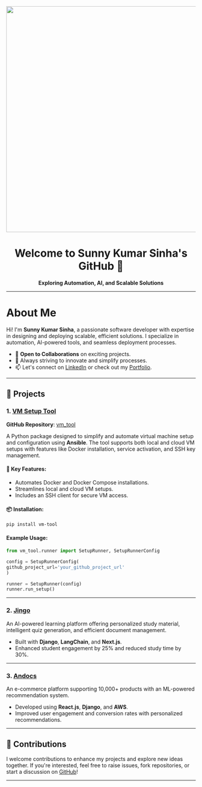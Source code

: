 <div id="header" align="center">
  <img src="https://media.giphy.com/media/ZVik7pBtu9dNS/giphy.gif" width="600"/>
  <h1>Welcome to <strong>Sunny Kumar Sinha's GitHub</strong> 🌟</h1>
  <p><strong>Exploring Automation, AI, and Scalable Solutions</strong></p>
</div>

---

# **About Me**  
Hi! I'm **Sunny Kumar Sinha**, a passionate software developer with expertise in designing and deploying scalable, efficient solutions. I specialize in automation, AI-powered tools, and seamless deployment processes.  

- 🌟 **Open to Collaborations** on exciting projects.  
- 🚀 Always striving to innovate and simplify processes.  
- 📫 Let's connect on [LinkedIn](https://www.linkedin.com/in/thesunnysinha) or check out my [Portfolio](https://www.sunnysinha.space).  

---

## 🚀 Projects  

### 1. **[VM Setup Tool](https://pypi.org/project/vm-tool/)**  
**GitHub Repository**: [vm_tool](https://github.com/thesunnysinha/vm_tool.git)  

A Python package designed to simplify and automate virtual machine setup and configuration using **Ansible**. The tool supports both local and cloud VM setups with features like Docker installation, service activation, and SSH key management.  

#### 🔑 Key Features:  
- Automates Docker and Docker Compose installations.  
- Streamlines local and cloud VM setups.  
- Includes an SSH client for secure VM access.  

#### 📦 Installation:  
```bash
pip install vm-tool
```

#### Example Usage:  
```python
from vm_tool.runner import SetupRunner, SetupRunnerConfig

config = SetupRunnerConfig(
github_project_url='your_github_project_url'
)

runner = SetupRunner(config)
runner.run_setup()
```

---

### 2. **[Jingo](https://github.com/thesunnysinha/Jingo)**  
An AI-powered learning platform offering personalized study material, intelligent quiz generation, and efficient document management.  
- Built with **Django**, **LangChain**, and **Next.js**.  
- Enhanced student engagement by 25% and reduced study time by 30%.  

---

### 3. **[Andocs](https://github.com/thesunnysinha/Andocs-Previous)**  
An e-commerce platform supporting 10,000+ products with an ML-powered recommendation system.  
- Developed using **React.js**, **Django**, and **AWS**.  
- Improved user engagement and conversion rates with personalized recommendations.  

---

## 🌟 Contributions  

I welcome contributions to enhance my projects and explore new ideas together. If you're interested, feel free to raise issues, fork repositories, or start a discussion on [GitHub](https://github.com/thesunnysinha)!  

---
